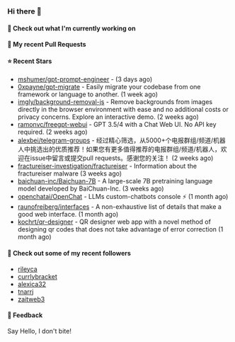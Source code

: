 ### Hi there 👋

#### 👷 Check out what I'm currently working on

#### 🔨 My recent Pull Requests


#### ⭐ Recent Stars

- [mshumer/gpt-prompt-engineer](https://github.com/mshumer/gpt-prompt-engineer) -  (3 days ago)
- [0xpayne/gpt-migrate](https://github.com/0xpayne/gpt-migrate) - Easily migrate your codebase from one framework or language to another. (1 week ago)
- [imgly/background-removal-js](https://github.com/imgly/background-removal-js) - Remove backgrounds from images directly in the browser environment with ease and no additional costs or privacy concerns. Explore an interactive demo. (2 weeks ago)
- [ramonvc/freegpt-webui](https://github.com/ramonvc/freegpt-webui) - GPT 3.5/4 with a Chat Web UI. No API key required. (2 weeks ago)
- [alexbei/telegram-groups](https://github.com/alexbei/telegram-groups) - 经过精心筛选，从5000&#43;个电报群组/频道/机器人中挑选出的优质推荐！如果您有更多值得推荐的电报群组/频道/机器人，欢迎在issue中留言或提交pull requests。感谢您的关注！ (2 weeks ago)
- [fractureiser-investigation/fractureiser](https://github.com/fractureiser-investigation/fractureiser) - Information about the fractureiser malware (3 weeks ago)
- [baichuan-inc/Baichuan-7B](https://github.com/baichuan-inc/Baichuan-7B) - A large-scale 7B pretraining language model developed by BaiChuan-Inc. (3 weeks ago)
- [openchatai/OpenChat](https://github.com/openchatai/OpenChat) - LLMs custom-chatbots console ⚡ (1 month ago)
- [raunofreiberg/interfaces](https://github.com/raunofreiberg/interfaces) - A non-exhaustive list of details that make a good web interface. (1 month ago)
- [kochrt/qr-designer](https://github.com/kochrt/qr-designer) - QR designer web app with a novel method of designing qr codes that does not take advantage of error correction (1 month ago)

#### 👯 Check out some of my recent followers

- [rileyca](https://github.com/rileyca)
- [currlybracket](https://github.com/currlybracket)
- [alexica32](https://github.com/alexica32)
- [tnarrj](https://github.com/tnarrj)
- [zaitweb3](https://github.com/zaitweb3)

#### 💬 Feedback

Say Hello, I don't bite!